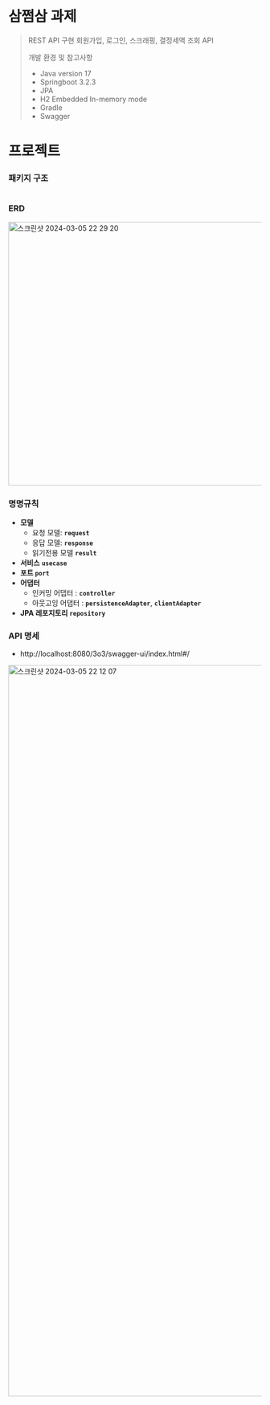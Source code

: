 # 삼쩜삼 과제
> REST API 구현
> 회원가입, 로그인, 스크래핑, 결정세액 조회 API
>
> 개발 환경 및 참고사항
>   - Java version 17
>   - Springboot 3.2.3
>   - JPA
>   - H2 Embedded In-memory mode
>   - Gradle
>   - Swagger

# **프로젝트**

### 패키지 구조

```

```
### ERD
<img width="525" alt="스크린샷 2024-03-05 22 29 20" src="https://github.com/Hyesooo/szs/assets/25236852/7daac716-24ea-4a96-b544-fec9f3c09f14">


### 명명규칙
- **모델**
    - 요청 모델: **`request`**
    - 응답 모델: **`response`**
    - 읽기전용 모델 **`result`**
- **서비스** **`usecase`**
- **포트 `port`**
- **어댑터**
    - 인커밍 어댑터 : **`controller`**
    - 아웃고잉 어댑터 : **`persistenceAdapter`**, **`clientAdapter`**
- **JPA 레포지토리 `repository`**


### API 명세
- http://localhost:8080/3o3/swagger-ui/index.html#/
<img width="1456" alt="스크린샷 2024-03-05 22 12 07" src="https://github.com/Hyesooo/szs/assets/25236852/92d7dd3a-a9f7-4de0-b101-c86d7a376408">

